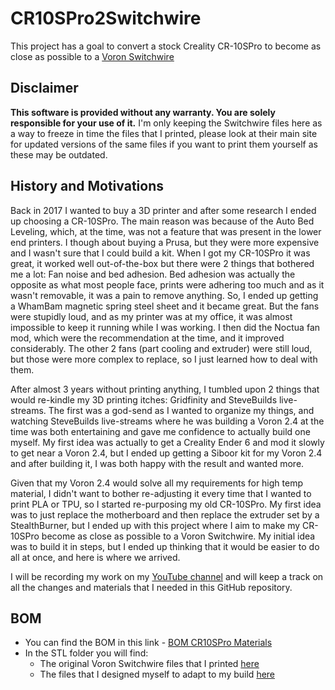 # CR10SPro2Switchwire
 This project has a goal to convert a stock Creality CR-10SPro to become as close as possible to a [Voron Switchwire](https://vorondesign.com/voron_switchwire)

## Disclaimer
**This software is provided without any warranty. You are solely responsible for your use of it.**
I'm only keeping the Switchwire files here as a way to freeze in time the files that I printed, please look at their main site for updated versions of the same files if you want to print them yourself as these may be outdated.

## History and Motivations
Back in 2017 I wanted to buy a 3D printer and after some research I ended up choosing a CR-10SPro. The main reason was because of the Auto Bed Leveling, which, at the time, was not a feature that was present in the lower end printers. I though about buying a Prusa, but they were more expensive and I wasn't sure that I could build a kit.
When I got my CR-10SPro it was great, it worked well out-of-the-box but there were 2 things that bothered me a lot: Fan noise and bed adhesion. Bed adhesion was actually the opposite as what most people face, prints were adhering too much and as it wasn't removable, it was a pain to remove anything. So, I ended up getting a WhamBam magnetic spring steel sheet and it became great. But the fans were stupidly loud, and as my printer was at my office, it was almost impossible to keep it running while I was working. I then did the Noctua fan mod, which were the recommendation at the time, and it improved considerably. The other 2 fans (part cooling and extruder) were still loud, but those were more complex to replace, so I just learned how to deal with them.

After almost 3 years without printing anything, I tumbled upon 2 things that would re-kindle my 3D printing itches: Gridfinity and SteveBuilds live-streams. The first was a god-send as I wanted to organize my things, and  watching SteveBuilds live-streams where he was building a Voron 2.4 at the time was both entertaining and gave me confidence to actually build one myself. My first idea was actually to get a Creality Ender 6 and mod it slowly to get near a Voron 2.4, but I ended up getting a Siboor kit for my Voron 2.4 and after building it, I was both happy with the result and wanted more.

Given that my Voron 2.4 would solve all my requirements for high temp material, I didn't want to bother re-adjusting it every time that I wanted to print PLA or TPU, so I started re-purposing my old CR-10SPro. My first idea was to just replace the motherboard and then replace the extruder set by a StealthBurner, but I ended up with this project where I aim to make my CR-10SPro become as close as possible to a Voron Switchwire. My initial idea was to build it in steps, but I ended up thinking that it would be easier to do all at once, and here is where we arrived.

I will be recording my work on my [YouTube channel](https://www.youtube.com/@TripsCavern/streams) and will keep a track on all the changes and materials that I needed in this GitHub repository.

## BOM
  
 * You can find the BOM in this link - [BOM CR10SPro Materials](BOM.md)
 * In the STL folder you will find:
   * The original Voron Switchwire files that I printed [here](stl/switchwire)
   * The files that I designed myself to adapt to my build [here](stl/originals)
 

